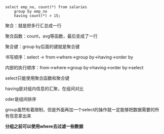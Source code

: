 ```mysql
select emp_no, count(*) from salaries
    group by emp_no
    having count(*) > 15;
```

聚合：就是把多行汇总成一行

聚合函数：count，avg等函数，最后变成了一行

聚合键：group by后面的键就是聚合键

书写顺序：select -> from->where->group by->having->order by

内部的执行顺序：from->where->group by->having->order by->select

select只能使用聚合函数和聚合键

having是对组内信息的汇聚，在组间对比

oder是组间排序



group虽然有着限制，但是外面再加一个select的操作就一定能够把数据需要的所有信息拿出来

**分组之前可以使用where去过滤一些数据**